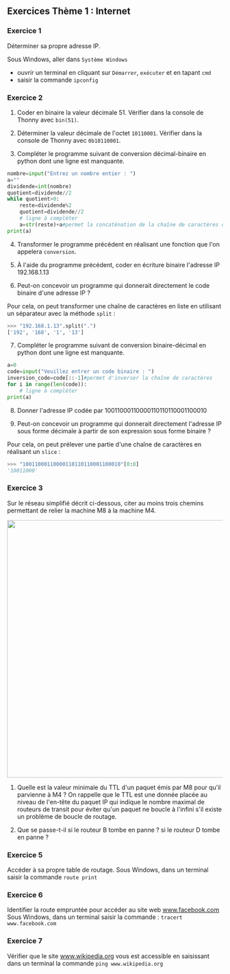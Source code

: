 ## Exercices Thème 1 : Internet

### Exercice 1

Déterminer sa propre adresse IP.  

Sous Windows, aller dans `Système Windows`
- ouvrir un terminal en cliquant sur `Démarrer`, `exécuter` et en tapant `cmd`
- saisir la commande `ipconfig`

### Exercice 2

1) Coder en binaire la valeur décimale 51. Vérifier dans la console de Thonny avec `bin(51)`.

2) Déterminer la valeur décimale de l'octet `10110001`. Vérifier dans la console de Thonny avec `0b10110001`.

3) Compléter le programme suivant de conversion décimal-binaire en python dont une ligne est manquante.

```python
nombre=input("Entrez un nombre entier : ")
a=""
dividende=int(nombre)
quotient=dividende//2
while quotient>0:
    reste=dividende%2
    quotient=dividende//2
    # ligne à compléter
    a=str(reste)+a#permet la concaténation de la chaîne de caractères de droite à gauche
print(a)
```
4) Transformer le programme précédent en réalisant une fonction que l'on appelera `conversion`.

5) À l'aide du programme précédent, coder en écriture binaire l'adresse IP 192.168.1.13

6) Peut-on concevoir un programme qui donnerait directement le code binaire d'une adresse IP ?

Pour cela, on peut transformer une chaîne de caractères en liste en utilisant un séparateur avec la méthode `split` :

```python
>>> "192.168.1.13".split(".")
['192', '168', '1', '13']
```

7)  Compléter le programme suivant de conversion binaire-décimal en python dont une ligne est manquante.

```python
a=0
code=input("Veuillez entrer un code binaire : ")
inversion_code=code[::-1]#permet d'inverser la chaîne de caractères
for i in range(len(code)):
	# ligne à compléter
print(a)
```

8) Donner l'adresse IP codée par 10011000110000110110110001100010

9) Peut-on concevoir un programme qui donnerait directement l'adresse IP sous forme décimale à partir de son expression sous forme binaire ?

Pour cela, on peut prélever une partie d'une chaîne de caractères en réalisant un `slice` :

```python
>>> "10011000110000110110110001100010"[0:8]
'10011000'
```

### Exercice 3

Sur le réseau simplifié décrit ci-dessous, citer au moins trois chemins permettant de relier la machine M8 à la machine M4.

<img src="Assets/routages.png" width="800" height="600">

1) Quelle est la valeur minimale du TTL d'un paquet émis par M8 pour qu'il parvienne à M4 ?
On rappelle que le TTL est une donnée placée au niveau de l'en-tête du paquet IP qui indique le nombre maximal de routeurs de transit pour éviter qu'un paquet ne boucle à l'infini s'il existe un problème de boucle de routage.

2) Que se passe-t-il si le routeur B tombe en panne ? si le routeur D tombe en panne ?

### Exercice 5

Accéder à sa propre table de routage.
Sous Windows, dans un terminal saisir la commande `route print`


### Exercice 6

Identifier la route empruntée pour accéder au site web www.facebook.com
Sous Windows, dans un terminal saisir la commande :  `tracert www.facebook.com`

### Exercice 7

Vérifier que le site www.wikipedia.org vous est accessible en saisissant dans un terminal la commande `ping www.wikipedia.org`


